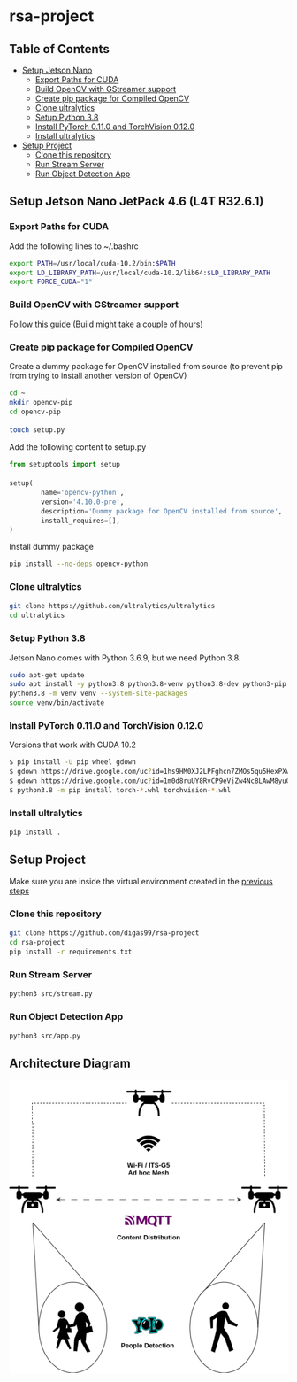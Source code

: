 # rsa-project

## Table of Contents

- [Setup Jetson Nano](#setup-jetson-nano-jetpack-46-l4t-r3261)
	- [Export Paths for CUDA](#export-paths-for-cuda)
	- [Build OpenCV with GStreamer support](#build-opencv-with-gstreamer-support)
	- [Create pip package for Compiled OpenCV](#create-pip-package-for-compiled-opencv)
	- [Clone ultralytics](#clone-ultralytics)
	- [Setup Python 3.8](#setup-python-38)
	- [Install PyTorch 0.11.0 and TorchVision 0.12.0](#install-pytorch-0110-and-torchvision-0120)
	- [Install ultralytics](#install-ultralytics)
- [Setup Project](#setup-project)
	- [Clone this repository](#clone-this-repository)
	- [Run Stream Server](#run-stream-server)
	- [Run Object Detection App](#run-object-detection-app)

## Setup Jetson Nano JetPack 4.6 (L4T R32.6.1) 

### Export Paths for CUDA

Add the following lines to ~/.bashrc

```bash
export PATH=/usr/local/cuda-10.2/bin:$PATH
export LD_LIBRARY_PATH=/usr/local/cuda-10.2/lib64:$LD_LIBRARY_PATH
export FORCE_CUDA="1"
```

### Build OpenCV with GStreamer support

[Follow this guide](https://qengineering.eu/install-opencv-on-jetson-nano.html#:~:text=install%20qt5%2Ddefault-,Download%20OpenCV.,-When%20all%20third)	
(Build might take a couple of hours)

### Create pip package for Compiled OpenCV

Create a dummy package for OpenCV installed from source (to prevent pip from trying to install another version of OpenCV)

```bash
cd ~
mkdir opencv-pip
cd opencv-pip

touch setup.py
```

Add the following content to setup.py

```python
from setuptools import setup

setup(
		name='opencv-python',
		version='4.10.0-pre',
		description='Dummy package for OpenCV installed from source',
		install_requires=[],
)
```

Install dummy package
```bash
pip install --no-deps opencv-python
```

### Clone ultralytics

```bash
git clone https://github.com/ultralytics/ultralytics
cd ultralytics
```

### Setup Python 3.8
Jetson Nano comes with Python 3.6.9, but we need Python 3.8.
```bash
sudo apt-get update
sudo apt install -y python3.8 python3.8-venv python3.8-dev python3-pip libopenmpi-dev libomp-dev libopenblas-dev libblas-dev libeigen3-dev libcublas-dev
python3.8 -m venv venv --system-site-packages
source venv/bin/activate
```

### Install PyTorch 0.11.0 and TorchVision 0.12.0

Versions that work with CUDA 10.2

```bash
$ pip install -U pip wheel gdown
$ gdown https://drive.google.com/uc?id=1hs9HM0XJ2LPFghcn7ZMOs5qu5HexPXwM
$ gdown https://drive.google.com/uc?id=1m0d8ruUY8RvCP9eVjZw4Nc8LAwM8yuGV
$ python3.8 -m pip install torch-*.whl torchvision-*.whl
```

### Install ultralytics

```bash
pip install .
```

## Setup Project

Make sure you are inside the virtual environment created in the [previous steps](#setup-python-38)

### Clone this repository

```bash
git clone https://github.com/digas99/rsa-project
cd rsa-project
pip install -r requirements.txt
```

### Run Stream Server

```bash
python3 src/stream.py
```

### Run Object Detection App

```bash
python3 src/app.py
```

## Architecture Diagram

![Architecture Diagram](./diagram/rsa-project.png)
